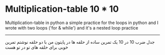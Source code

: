 # Multiplication-table 10 * 10
Multiplication-table in python 
a simple practice for the loops in python
and I wrote with two loops ('for & while')
and it's a nested loop practice

------------------------------------------
جدل ضرب 10 در 10 
یک تمرین ساده از حلقه ها در پایتون 
من با دو حلقه نوشتم
تمرین خوبی برای حلقه های تو در تو هست
